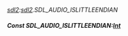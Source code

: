 _[sdl2](../../modules/sdl2/sdl2-module.md):[sdl2](../../modules/sdl2/sdl2-module.md).SDL\_AUDIO\_ISLITTLEENDIAN_
##### Const SDL\_AUDIO\_ISLITTLEENDIAN:[Int](../../modules/wonkey/wonkey-types-int.md)
